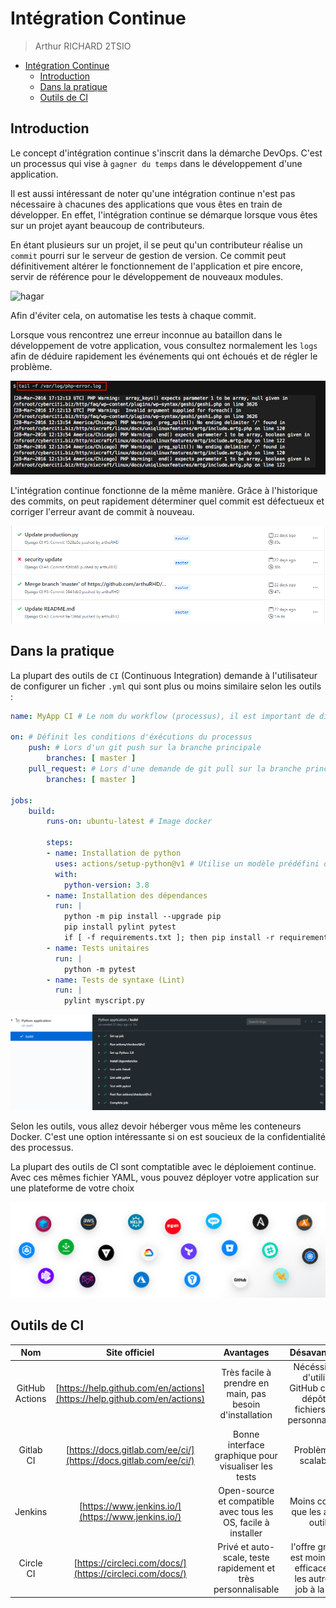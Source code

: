 # Intégration Continue

> Arthur RICHARD 2TSIO

- [Intégration Continue](#intégration-continue)
  - [Introduction](#introduction)
  - [Dans la pratique](#dans-la-pratique)
  - [Outils de CI](#outils-de-ci)

## Introduction

Le concept d'intégration continue s'inscrit dans la démarche DevOps. C'est un processus qui vise à `gagner du temps` dans le développement d'une application.

Il est aussi intéressant de noter qu'une intégration continue n'est pas nécessaire à chacunes des applications que vous êtes en train de développer. En effet, l'intégration continue se démarque lorsque vous êtes sur un projet ayant beaucoup de contributeurs.

En étant plusieurs sur un projet, il se peut qu'un contributeur réalise un `commit` pourri sur le serveur de gestion de version. Ce commit peut définitivement altérer le fonctionnement de l'application et pire encore, servir de référence pour le développement de nouveaux modules.



![hagar](screen/hagar.gif)

Afin d'éviter cela, on automatise les tests à chaque commit.

Lorsque vous rencontrez une erreur inconnue au bataillon dans le développement de votre application, vous consultez normalement les `logs` afin de déduire rapidement les événements qui ont échoués et de régler le problème.

![phperror](screen/phperrorlog.jpg)

L'intégration continue fonctionne de la même manière. Grâce à l'historique des commits, on peut rapidement déterminer quel commit est défectueux et corriger l'erreur avant de commit à nouveau.

![core](screen/core.png)

## Dans la pratique

La plupart des outils de `CI` (Continuous Integration) demande à l'utilisateur de configurer un ficher `.yml` qui sont plus ou moins similaire selon les outils :

```yml
name: MyApp CI # Le nom du workflow (processus), il est important de différencier les workflows entre-eux

on: # Définit les conditions d'éxécutions du processus
    push: # Lors d'un git push sur la branche principale
        branches: [ master ]
    pull_request: # Lors d'une demande de git pull sur la branche principale
        branches: [ master ]

jobs:
    build:
        runs-on: ubuntu-latest # Image docker

        steps:
        - name: Installation de python
          uses: actions/setup-python@v1 # Utilise un modèle prédéfini de GitHub Actions pour Python
          with:
            python-version: 3.8
        - name: Installation des dépendances
          run: |
            python -m pip install --upgrade pip
            pip install pylint pytest
            if [ -f requirements.txt ]; then pip install -r requirements.txt; fi
        - name: Tests unitaires
          run: |
            python -m pytest
        - name: Tests de syntaxe (Lint)
          run: |
            pylint myscript.py
```

![livetest](screen/testlive.png)

Selon les outils, vous allez devoir héberger vous même les conteneurs Docker. C'est une option intéressante si on est soucieux de la confidentialité des processus.

La plupart des outils de CI sont comptatible avec le déploiement continue. Avec ces mêmes fichier YAML, vous pouvez déployer votre application sur une plateforme de votre choix

![platform](screen/services.png)

## Outils de CI

|       Nom      |            Site officiel           |                            Avantages                           |                                 Désavantages                                |   Prix   |
|:--------------:|:----------------------------------:|:--------------------------------------------------------------:|:---------------------------------------------------------------------------:|:--------:|
| GitHub Actions | [https://help.github.com/en/actions](https://help.github.com/en/actions) | Très facile à prendre en main, pas besoin d'installation       | Nécéssite de d'utiliser GitHub comme dépôt de fichiers, peu personnalisable | Gratuit  |
| Gitlab CI      | [https://docs.gitlab.com/ee/ci/](https://docs.gitlab.com/ee/ci/)     | Bonne interface graphique pour visualiser les tests            | Problème de scalabilité                                                     | Gratuit  |
| Jenkins        | [https://www.jenkins.io/](https://www.jenkins.io/)            | Open-source et compatible avec tous les OS, facile à installer | Moins complet que les autres outils                                         | Gratuit  |
| Circle CI      | [https://circleci.com/docs/](https://circleci.com/docs/)         | Privé et auto-scale, teste rapidement et très personnalisable  | l'offre gratuite est moins bien efficace que les autres (1 job à la fois)   | Freenium |
